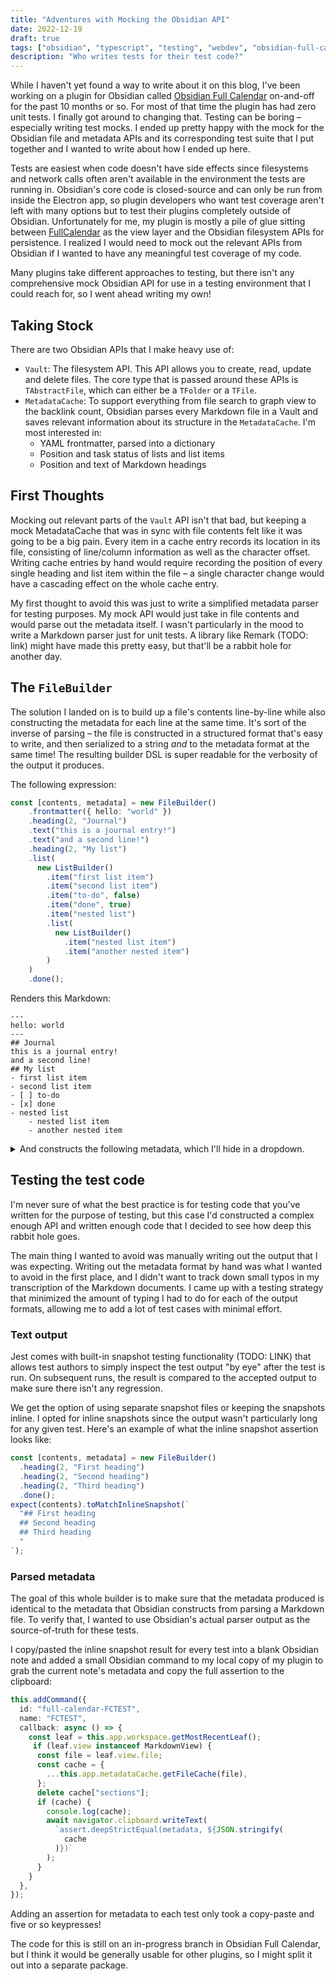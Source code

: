 ```yaml
---
title: "Adventures with Mocking the Obsidian API"
date: 2022-12-19
draft: true
tags: ["obsidian", "typescript", "testing", "webdev", "obsidian-full-calendar", "airplane-articles"]
description: "Who writes tests for their test code?"
---
```


While I haven't yet found a way to write about it on this blog, I've been working on a plugin for Obsidian called [Obsidian Full Calendar](https://github.com/davish/obsidian-full-calendar) on-and-off for the past 10 months or so. For most of that time the plugin has had zero unit tests. I finally got around to changing that. Testing can be boring – especially writing test mocks. I ended up pretty happy with the mock for the Obsidian file and metadata APIs and its corresponding test suite that I put together and I wanted to write about how I ended up here.

Tests are easiest when code doesn't have side effects since filesystems and network calls often aren't available in the environment the tests are running in. Obsidian's core code is closed-source and can only be run from inside the Electron app, so plugin developers who want test coverage aren't left with many options but to test their plugins completely outside of Obsidian. Unfortunately for me, my plugin is mostly a pile of glue sitting between [FullCalendar](https://fullcalendar.io) as the view layer and the Obsidian filesystem APIs for persistence. I realized I would need to mock out the relevant APIs from Obsidian if I wanted to have any meaningful test coverage of my code. 

Many plugins take different approaches to testing, but there isn't any comprehensive mock Obsidian API for use in a testing environment that I could reach for, so I went ahead writing my own!

## Taking Stock

There are two Obsidian APIs that I make heavy use of:
- `Vault`: The filesystem API. This API allows you to create, read, update and delete files. The core type that is passed around these APIs is `TAbstractFile`, which can either be a `TFolder` or a `TFile`.
- `MetadataCache`: To support everything from file search to graph view to the backlink count, Obsidian parses every Markdown file in a Vault and saves relevant information about its structure in the `MetadataCache`. I'm most interested in:
	- YAML frontmatter, parsed into a dictionary
	- Position and task status of lists and list items
	- Position and text of Markdown headings


## First Thoughts

Mocking out relevant parts of the `Vault` API isn't that bad, but keeping a mock MetadataCache that was in sync with file contents felt like it was going to be a big pain. Every item in a cache entry records its location in its file, consisting of line/column information as well as the character offset. Writing cache entries by hand would require recording the position of every single heading and list item within the file – a single character change would have a cascading effect on the whole cache entry.

My first thought to avoid this was just to write a simplified metadata parser for testing purposes. My mock API would just take in file contents and would parse out the metadata itself. I wasn't particularly in the mood to write a Markdown parser just for unit tests. A library like Remark (TODO: link) might have made this pretty easy, but that'll be a rabbit hole for another day.

## The `FileBuilder`

The solution I landed on is to build up a file's contents line-by-line while also constructing the metadata for each line at the same time. It's sort of the inverse of parsing  – the file is constructed in a structured format that's easy to write, and then serialized to a string *and* to the metadata format at the same time! The resulting builder DSL is super readable for the verbosity of the output it produces.

The following expression:

```ts
const [contents, metadata] = new FileBuilder()
    .frontmatter({ hello: "world" })
    .heading(2, "Journal")
    .text("this is a journal entry!")
    .text("and a second line!")
    .heading(2, "My list")
    .list(
      new ListBuilder()
        .item("first list item")
        .item("second list item")
        .item("to-do", false)
        .item("done", true)
        .item("nested list")
        .list(
          new ListBuilder()
            .item("nested list item")
            .item("another nested item")
        )
    )
    .done();
```

Renders this Markdown:
```
---
hello: world
---
## Journal
this is a journal entry!
and a second line!
## My list
- first list item
- second list item
- [ ] to-do
- [x] done
- nested list
	- nested list item
	- another nested item
```

<details>
<summary>And constructs the following metadata, which I'll hide in a dropdown.</summary>

```json
{
    frontmatter: {
        hello: "world",
        position: {
            start: { line: 0, col: 0, offset: 0 },
            end: { line: 2, col: 3, offset: 20 },
        },
    },
    headings: [
        {
            position: {
                start: { line: 3, col: 0, offset: 21 },
                end: { line: 3, col: 10, offset: 31 },
            },
            heading: "Journal",
            level: 2,
        },
        {
            position: {
                start: { line: 6, col: 0, offset: 76 },
                end: { line: 6, col: 10, offset: 86 },
            },
            heading: "My list",
            level: 2,
        },
    ],
    listItems: [
        {
            position: {
                start: { line: 7, col: 0, offset: 87 },
                end: { line: 7, col: 17, offset: 104 },
            },
            parent: -7,
        },
        {
            position: {
                start: { line: 8, col: 0, offset: 105 },
                end: { line: 8, col: 18, offset: 123 },
            },
            parent: -7,
        },
        {
            position: {
                start: { line: 9, col: 0, offset: 124 },
                end: { line: 9, col: 11, offset: 135 },
            },
            parent: -7,
            task: " ",
        },
        {
            position: {
                start: { line: 10, col: 0, offset: 136 },
                end: { line: 10, col: 10, offset: 146 },
            },
            parent: -7,
            task: "x",
        },
        {
            position: {
                start: { line: 11, col: 0, offset: 147 },
                end: { line: 11, col: 13, offset: 160 },
            },
            parent: -7,
        },
        {
            position: {
                start: { line: 12, col: 2, offset: 163 },
                end: { line: 12, col: 22, offset: 183 },
            },
            parent: 11,
        },
        {
            position: {
                start: { line: 13, col: 2, offset: 186 },
                end: { line: 13, col: 25, offset: 209 },
            },
            parent: 11,
        },
    ],
}
```
</details>

## Testing the test code
I'm never sure of what the best practice is for testing code that you've written for the purpose of testing, but this case I'd constructed a complex enough API and written enough code that I decided to see how deep this rabbit hole goes.

The main thing I wanted to avoid was manually writing out the output that I was expecting. Writing out the metadata format by hand was what I wanted to avoid in the first place, and I didn't want to track down small typos in my transcription of the Markdown documents.  I came up with a testing strategy that minimized the amount of typing I had to do for each of the output formats, allowing me to add a lot of test cases with minimal effort.

### Text output
Jest comes with built-in snapshot testing functionality (TODO: LINK) that allows test authors to simply inspect the test output "by eye" after the test is run. On subsequent runs, the result is compared to the accepted output to make sure there isn't any regression.

We get the option of using separate snapshot files or keeping the snapshots inline. I opted for inline snapshots since the output wasn't particularly long for any given test. Here's an example of what the inline snapshot assertion looks like:

```ts
const [contents, metadata] = new FileBuilder()
  .heading(2, "First heading")
  .heading(2, "Second heading")
  .heading(2, "Third heading")
  .done();
expect(contents).toMatchInlineSnapshot(`
  "## First heading
  ## Second heading
  ## Third heading
  "
`);
```

### Parsed metadata
The goal of this whole builder is to make sure that the metadata produced is identical to the metadata that Obsidian constructs from parsing a Markdown file. To verify that, I wanted to use Obsidian's actual parser output as the source-of-truth for these tests.

I copy/pasted the inline snapshot result for every test into a blank Obsidian note and added a small Obsidian command to my local copy of my plugin to grab the current note's metadata and copy the full assertion to the clipboard:

```typescript
this.addCommand({
  id: "full-calendar-FCTEST",
  name: "FCTEST",
  callback: async () => {
    const leaf = this.app.workspace.getMostRecentLeaf();
     if (leaf.view instanceof MarkdownView) {
      const file = leaf.view.file;
      const cache = {
        ...this.app.metadataCache.getFileCache(file),
      };
      delete cache["sections"];
      if (cache) {
        console.log(cache);
        await navigator.clipboard.writeText(
          `assert.deepStrictEqual(metadata, ${JSON.stringify(
            cache
          )})`
        );
      }
    }
  },
});
```

Adding an assertion for metadata to each test only took a copy-paste and five or so keypresses!

The code for this is still on an in-progress branch in Obsidian Full Calendar, but I think it would be generally usable for other plugins, so I might split it out into a separate package. 
